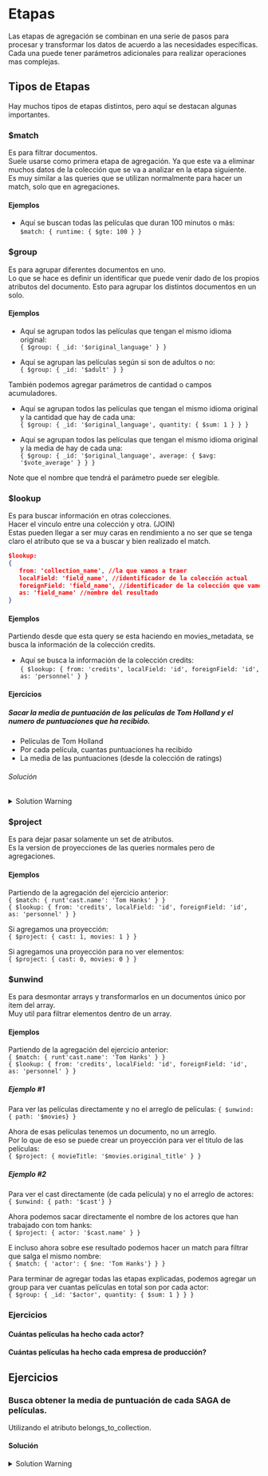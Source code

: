 # Etapas

Las etapas de agregación se combinan en una serie de pasos para procesar y transformar los datos de acuerdo a las necesidades específicas. <br>
Cada una puede tener parámetros adicionales para realizar operaciones mas complejas.

## Tipos de Etapas

Hay muchos tipos de etapas distintos, pero aquí se destacan algunas importantes.

### **$match**

Es para filtrar documentos. <br>
Suele usarse como primera etapa de agregación. Ya que este va a eliminar muchos datos de la colección que se va a analizar en la etapa siguiente. <br>
Es muy similar a las queries que se utilizan normalmente para hacer un match, solo que en agregaciones.

#### Ejemplos

-  Aquí se buscan todas las películas que duran 100 minutos o más: <br>
   `$match: { runtime: { $gte: 100 } }`

### **$group**

Es para agrupar diferentes documentos en uno. <br>
Lo que se hace es definir un identificar que puede venir dado de los propios atributos del documento. Esto para agrupar los distintos documentos en un solo.

#### Ejemplos

-  Aquí se agrupan todos las películas que tengan el mismo idioma original: <br>
   `{ $group: { _id: '$original_language' } }` <br>

-  Aquí se agrupan las películas según si son de adultos o no: <br>
   `{ $group: { _id: '$adult' } }` <br>

También podemos agregar parámetros de cantidad o campos acumuladores.

-  Aquí se agrupan todos las películas que tengan el mismo idioma original y la cantidad que hay de cada una: <br>
   `{ $group: { _id: '$original_language', quantity: { $sum: 1 } } }`

-  Aquí se agrupan todos las películas que tengan el mismo idioma original y la media de hay de cada una: <br>
   `{ $group: { _id: '$original_language', average: { $avg: '$vote_average' } } }`

Note que el nombre que tendrá el parámetro puede ser elegible.

### **$lookup**

Es para buscar información en otras colecciones. <br>
Hacer el vinculo entre una colección y otra. (JOIN) <br>
Estas pueden llegar a ser muy caras en rendimiento a no ser que se tenga claro el atributo que se va a buscar y bien realizado el match.

```json
$lookup:
{
   from: 'collection_name', //la que vamos a traer
   localField: 'field_name', //identificador de la colección actual
   foreignField: 'field_name', //identificador de la colección que vamos a traer
   as: 'field_name' //nombre del resultado
}
```

#### Ejemplos

Partiendo desde que esta query se esta haciendo en movies_metadata, se busca la información de la colección credits.

-  Aquí se busca la información de la colección credits: <br>
   `{ $lookup: { from: 'credits', localField: 'id', foreignField: 'id', as: 'personnel' } }`

#### Ejercicios

##### Sacar la media de puntuación de las películas de Tom Holland y el numero de puntuaciones que ha recibido.

-  Películas de Tom Holland
-  Por cada película, cuantas puntuaciones ha recibido
-  La media de las puntuaciones (desde la colección de ratings)

###### Solución

<details>
<summary>Solution Warning</summary>

Partiendo desde créditos, porque ahi es que están los actores.

`$match` para filtrar credits por Tom Hanks. <br>
`$lookup` para ir a buscar la información de la película.

`{ $match: { runt'cast.name': 'Tom Hanks' } }` <br>
`{ $lookup: { from: 'movies_metadata', localField: 'id', foreignField: 'id', as: 'movie' } }`

</details>

### **$project**

Es para dejar pasar solamente un set de atributos. <br>
Es la version de proyecciones de las queries normales pero de agregaciones. <br>

#### Ejemplos

Partiendo de la agregación del ejercicio anterior: <br>
`{ $match: { runt'cast.name': 'Tom Hanks' } }` <br>
`{ $lookup: { from: 'credits', localField: 'id', foreignField: 'id', as: 'personnel' } }`

Si agregamos una proyección: <br>
`{ $project: { cast: 1, movies: 1 } }`

Si agregamos una proyección para no ver elementos: <br>
`{ $project: { cast: 0, movies: 0 } }`

### **$unwind**

Es para desmontar arrays y transformarlos en un documentos único por item del array. <br>
Muy util para filtrar elementos dentro de un array.<br>

#### Ejemplos

Partiendo de la agregación del ejercicio anterior: <br>
`{ $match: { runt'cast.name': 'Tom Hanks' } }` <br>
`{ $lookup: { from: 'credits', localField: 'id', foreignField: 'id', as: 'personnel' } }`

##### Ejemplo #1

Para ver las películas directamente y no el arreglo de películas:
`{ $unwind: { path: '$movies} }`

Ahora de esas películas tenemos un documento, no un arreglo. <br>
Por lo que de eso se puede crear un proyección para ver el titulo de las películas: <br>
`{ $project: { movieTitle: '$movies.original_title' } }`

##### Ejemplo #2

Para ver el cast directamente (de cada película) y no el arreglo de actores: <br>
`{ $unwind: { path: '$cast'} }`

Ahora podemos sacar directamente el nombre de los actores que han trabajado con tom hanks: <br>
`{ $project: { actor: '$cast.name' } }`

E incluso ahora sobre ese resultado podemos hacer un match para filtrar que salga el mismo nombre: <br>
`{ $match: { 'actor': { $ne: 'Tom Hanks'} } }`

Para terminar de agregar todas las etapas explicadas, podemos agregar un group para ver cuantas películas en total son por cada actor: <br>
`{ $group: { _id: '$actor', quantity: { $sum: 1 } } }`

### Ejercicios

#### Cuántas películas ha hecho cada actor?

#### Cuántas películas ha hecho cada empresa de producción?

## Ejercicios

### Busca obtener la media de puntuación de cada SAGA de películas.

Utilizando el atributo belongs_to_collection.

#### Solución

<details>
<summary>Solution Warning</summary>

`{ $group: { _id: '$belongs_to_collection.name', average: { $avg: '$vote_average' } } }`

</details>
